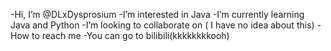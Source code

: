 -Hi, I’m @DLxDysprosium
-I’m interested in Java
-I’m currently learning Java and Python
-I’m looking to collaborate on ( I have no idea about this)
-How to reach me 
-You can go to bilibili(kkkkkkkkooh)

<!---
DLxDysprosium/DLxDysprosium is a ✨ special ✨ repository because its `README.md` (this file) appears on your GitHub profile.
You can click the Preview link to take a look at your changes.
--->
